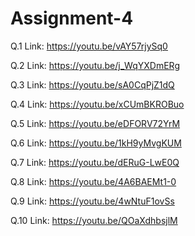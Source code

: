 # Assignment-4
Q.1 Link: https://youtu.be/vAY57rjySq0

Q.2 Link: https://youtu.be/j_WqYXDmERg

Q.3 Link: https://youtu.be/sA0CqPjZ1dQ

Q.4 Link: https://youtu.be/xCUmBKROBuo

Q.5 Link: https://youtu.be/eDFORV72YrM

Q.6 Link: https://youtu.be/1kH9yMvgKUM

Q.7 Link: https://youtu.be/dERuG-LwE0Q

Q.8 Link: https://youtu.be/4A6BAEMt1-0

Q.9 Link: https://youtu.be/4wNtuF1ovSs

Q.10 Link: https://youtu.be/QOaXdhbsjlM
